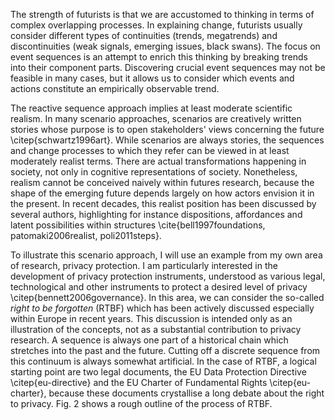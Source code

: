 The strength of futurists is that we are accustomed to thinking in terms of complex overlapping processes. In explaining change, futurists usually consider different types of continuities (trends, megatrends) and discontinuities (weak signals, emerging issues, black swans). The focus on event sequences is an attempt to enrich this thinking by breaking trends into their component parts. Discovering crucial event sequences may not be feasible in many cases, but it allows us to consider which events and actions constitute an empirically observable trend.

The reactive sequence approach implies at least moderate scientific realism. In many scenario approaches, scenarios are creatively written stories whose purpose is to open stakeholders' views concerning the future \citep{schwartz1996art}. While scenarios are always stories, the sequences and change processes to which they refer can be viewed in at least moderately realist terms. There are actual transformations happening in society, not only in cognitive representations of society. Nonetheless, realism cannot be conceived naively within futures research, because the shape of the emerging future depends largely on how actors envision it in the present. In recent decades, this realist position has been discussed by several authors, highlighting for instance dispositions, affordances and latent possibilities within structures \cite{bell1997foundations, patomaki2006realist, poli2011steps}.

To illustrate this scenario approach, I will use an example from my own area of research, privacy protection.
I am particularly interested in the development of privacy protection instruments, understood as various legal, technological and other instruments to protect a desired level of privacy \citep{bennett2006governance}.
In this area, we can consider the so-called *right to be forgotten* (RTBF) which has been actively discussed especially within Europe in recent years.
This discussion is intended only as an illustration of the concepts, not as a substantial contribution to privacy research.
A sequence is always one part of a historical chain which stretches into the past and the future. Cutting off a discrete
sequence from this continuum is always somewhat artificial.
In the case of RTBF, a logical starting point are two legal documents, the EU Data Protection Directive \citep{eu-directive} and the EU Charter of Fundamental Rights \citep{eu-charter}, because these documents crystallise a long debate about the right to privacy.
Fig. 2 shows a rough outline of the process of RTBF.